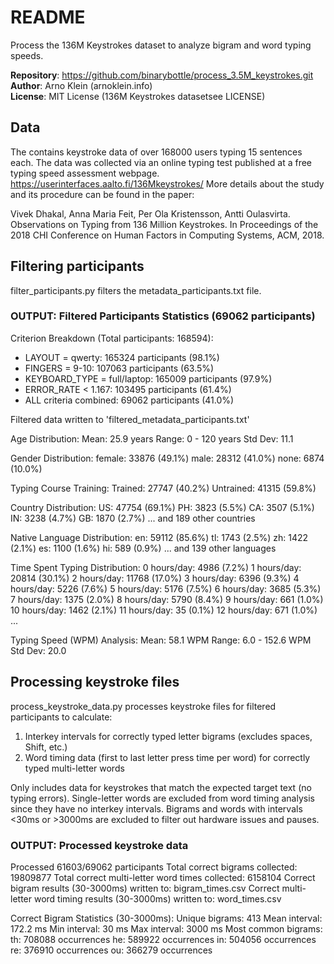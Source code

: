 # README
Process the 136M Keystrokes dataset 
to analyze bigram and word typing speeds.

**Repository**: https://github.com/binarybottle/process_3.5M_keystrokes.git  
**Author**: Arno Klein (arnoklein.info)  
**License**: MIT License (136M Keystrokes datasetsee LICENSE)

## Data
The  contains keystroke data of over 168000 users 
typing 15 sentences each. The data was collected via an online typing test 
published at a free typing speed assessment webpage. 
https://userinterfaces.aalto.fi/136Mkeystrokes/
More details about the study and its procedure can be found in the paper:

Vivek Dhakal, Anna Maria Feit, Per Ola Kristensson, Antti Oulasvirta. 
Observations on Typing from 136 Million Keystrokes. 
In Proceedings of the 2018 CHI Conference on Human Factors in Computing Systems, ACM, 2018.

## Filtering participants
filter_participants.py filters the metadata_participants.txt file.

### OUTPUT: Filtered Participants Statistics (69062 participants)
Criterion Breakdown (Total participants: 168594):
- LAYOUT = qwerty:              165324 participants (98.1%)
- FINGERS = 9-10:               107063 participants (63.5%)
- KEYBOARD_TYPE = full/laptop:  165009 participants (97.9%)
- ERROR_RATE < 1.167:           103495 participants (61.4%)
- ALL criteria combined:         69062 participants (41.0%)

Filtered data written to 'filtered_metadata_participants.txt'

Age Distribution:
  Mean: 25.9 years
  Range: 0 - 120 years
  Std Dev: 11.1

Gender Distribution:
  female: 33876 (49.1%)
  male: 28312 (41.0%)
  none: 6874 (10.0%)

Typing Course Training:
  Trained: 27747 (40.2%)
  Untrained: 41315 (59.8%)

Country Distribution:
  US: 47754 (69.1%)
  PH: 3823 (5.5%)
  CA: 3507 (5.1%)
  IN: 3238 (4.7%)
  GB: 1870 (2.7%)
  ... and 189 other countries

Native Language Distribution:
  en: 59112 (85.6%)
  tl: 1743 (2.5%)
  zh: 1422 (2.1%)
  es: 1100 (1.6%)
  hi: 589 (0.9%)
  ... and 139 other languages

Time Spent Typing Distribution:
  0 hours/day: 4986 (7.2%)
  1 hours/day: 20814 (30.1%)
  2 hours/day: 11768 (17.0%)
  3 hours/day: 6396 (9.3%)
  4 hours/day: 5226 (7.6%)
  5 hours/day: 5176 (7.5%)
  6 hours/day: 3685 (5.3%)
  7 hours/day: 1375 (2.0%)
  8 hours/day: 5790 (8.4%)
  9 hours/day: 661 (1.0%)
  10 hours/day: 1462 (2.1%)
  11 hours/day: 35 (0.1%)
  12 hours/day: 671 (1.0%)
  ...

Typing Speed (WPM) Analysis:
  Mean: 58.1 WPM
  Range: 6.0 - 152.6 WPM
  Std Dev: 20.0

## Processing keystroke files
process_keystroke_data.py processes keystroke files for filtered participants to calculate:
1. Interkey intervals for correctly typed letter bigrams (excludes spaces, Shift, etc.)
2. Word timing data (first to last letter press time per word) for correctly typed multi-letter words

Only includes data for keystrokes that match the expected target text (no typing errors).
Single-letter words are excluded from word timing analysis since they have no interkey intervals.
Bigrams and words with intervals <30ms or >3000ms are excluded to filter out hardware issues and pauses.

### OUTPUT: Processed keystroke data
Processed 61603/69062 participants
Total correct bigrams collected: 19809877
Total correct multi-letter word times collected: 6158104
Correct bigram results (30-3000ms) written to: bigram_times.csv
Correct multi-letter word timing results (30-3000ms) written to: word_times.csv

Correct Bigram Statistics (30-3000ms):
  Unique bigrams: 413
  Mean interval: 172.2 ms
  Min interval: 30 ms
  Max interval: 3000 ms
  Most common bigrams:
    th: 708088 occurrences
    he: 589922 occurrences
    in: 504056 occurrences
    re: 376910 occurrences
    ou: 366279 occurrences
